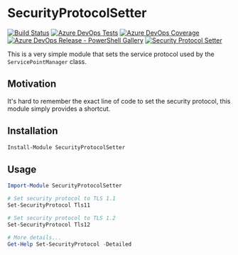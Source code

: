 # SecurityProtocolSetter

[![Build Status](https://dev.azure.com/azuredevops-powershell/security-protocol-setter-powershell/_apis/build/status/security-protocol-setter-powershell-ci)](https://dev.azure.com/azuredevops-powershell/security-protocol-setter-powershell/_build/latest?definitionId=2)
[![Azure DevOps Tests](https://img.shields.io/azure-devops/tests/azuredevops-powershell/security-protocol-setter-powershell/2.svg
)](https://dev.azure.com/azuredevops-powershell/security-protocol-setter-powershell/_build/latest?definitionId=2)
[![Azure DevOps Coverage](https://img.shields.io/azure-devops/coverage/azuredevops-powershell/security-protocol-setter-powershell/2.svg
)](https://dev.azure.com/azuredevops-powershell/security-protocol-setter-powershell/_build/latest?definitionId=2)
[![Azure DevOps Release - PowerShell Gallery](https://vsrm.dev.azure.com/azuredevops-powershell/_apis/public/Release/badge/ef9d2cde-2e58-47fa-9089-fcc3e9b3e902/1/1)](https://dev.azure.com/azuredevops-powershell/security-protocol-setter-powershell/_release/)
[![Security Protocol Setter](https://img.shields.io/powershellgallery/v/SecurityProtocolSetter.svg)](https://www.powershellgallery.com/packages/SecurityProtocolSetter)

This is a very simple module that sets the service protocol used by the `ServicePointManager` class.

## Motivation

It's hard to remember the exact line of code to set the security protocol, this module simply provides a shortcut.

## Installation

```powershell
Install-Module SecurityProtocolSetter
```

## Usage

```powershell
Import-Module SecurityProtocolSetter

# Set security protocol to TLS 1.1
Set-SecurityProtocol Tls11

# Set security protocol to TLS 1.2
Set-SecurityProtocol Tls12

# More details...
Get-Help Set-SecurityProtocol -Detailed
```
